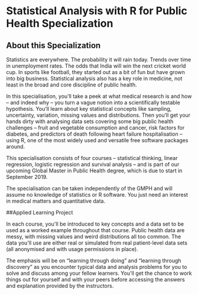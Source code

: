 # Statistical Analysis with R for Public Health Specialization

## About this Specialization


Statistics are everywhere. The probability it will rain today. Trends over time in unemployment rates. The odds that India will win the next cricket world cup. In sports like football, they started out as a bit of fun but have grown into big business. Statistical analysis also has a key role in medicine, not least in the broad and core discipline of public health.

In this specialisation, you’ll take a peek at what medical research is and how – and indeed why – you turn a vague notion into a scientifically testable hypothesis. You’ll learn about key statistical concepts like sampling, uncertainty, variation, missing values and distributions. Then you’ll get your hands dirty with analysing data sets covering some big public health challenges – fruit and vegetable consumption and cancer, risk factors for diabetes, and predictors of death following heart failure hospitalisation – using R, one of the most widely used and versatile free software packages around.

This specialisation consists of four courses – statistical thinking, linear regression, logistic regression and survival analysis – and is part of our upcoming Global Master in Public Health degree, which is due to start in September 2019.

The specialisation can be taken independently of the GMPH and will assume no   knowledge of statistics or R software. You just need an interest in medical matters and quantitative data.

##Applied Learning Project

In each course, you'll be introduced to key concepts and a data set to be used as a worked example throughout that course. Public health data are messy, with missing values and weird distributions all too common. The data you'll use are either real or simulated from real patient-level data sets (all anonymised and with usage permissions in place).

The emphasis will be on “learning through doing” and “learning through discovery” as you encounter typical data and analysis problems for you to solve and discuss among your fellow learners. You'll get the chance to work things out for yourself and with your peers before accessing the answers and explanation provided by the instructors. 
